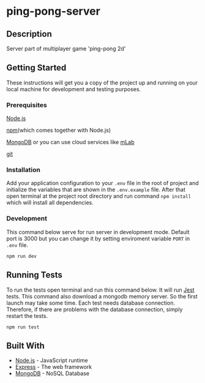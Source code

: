 # ping-pong-server

## Description

Server part of multiplayer game 'ping-pong 2d'

## Getting Started

These instructions will get you a copy of the project up and running on your local machine for development and testing purposes.

### Prerequisites

[Node.js](https://nodejs.org) 

[npm](https://www.npmjs.com/)(which comes together with Node.js)

[MongoDB](https://www.mongodb.com/) or you can use cloud services like [mLab](https://mlab.com/)

[git](https://git-scm.com/downloads)

### Installation
Add your application configuration to your `.env` file in the root of project and initialize the variables that are shown in the `.env.example` file. After that open terminal at the project root directory and run command `npm install` which will install all dependencies.

### Development
This command below serve for run server in development mode. Default port is 3000 but you can change it by setting enviroment variable `PORT` in `.env` file.
```
npm run dev
```


## Running Tests
To run the tests open terminal and run this command below. It will run [Jest](https://facebook.github.io/jest/) tests. This command also download a mongodb memory server. So the first launch may take some time. Each test needs database connection. Therefore, if there are problems with the database connection, simply restart the tests.
```
npm run test
```
## Built With

- [Node.js](https://nodejs.org) - JavaScript runtime
- [Express](http://expressjs.com/) - The web framework
- [MongoDB](https://www.mongodb.com/) - NoSQL Database